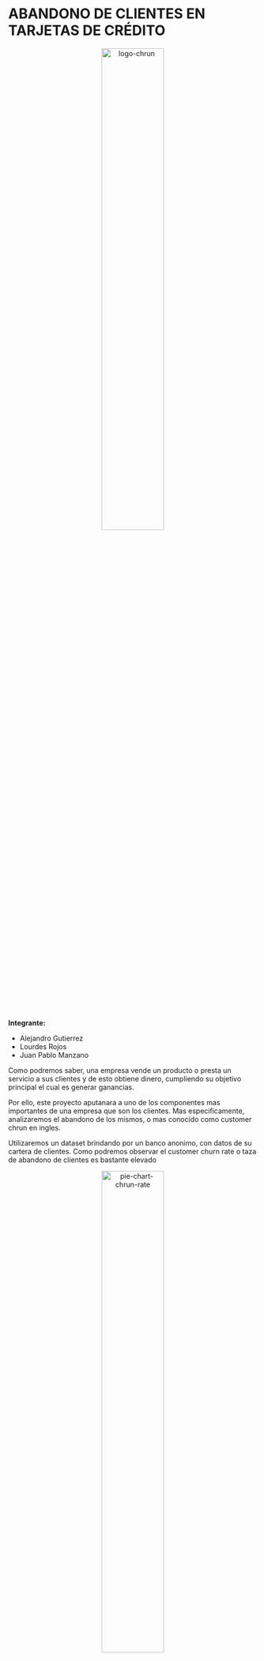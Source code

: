 # ABANDONO DE CLIENTES EN TARJETAS DE CRÉDITO

<div align="center">
 <img alt ="logo-chrun" src="/img/logo.png" width=50% height: auto//>
</div>

**Integrante:**
- Alejandro Gutierrez 
- Lourdes Rojos
- Juan Pablo Manzano

Como podremos saber, una empresa vende un producto o presta un servicio a sus clientes y de esto obtiene dinero, cumpliendo su objetivo principal el cual es generar ganancias.

Por ello, este proyecto aputanara a uno de los componentes mas importantes de una empresa que son los clientes. Mas especificamente, analizaremos el abandono de los mismos, o mas conocido como customer chrun en ingles. 

Utilizaremos un dataset brindando por un banco anonimo, con datos de su cartera de clientes. Como podremos observar el customer churn rate o taza de abandono de clientes es bastante elevado 

<div align="center">
 <img alt ="pie-chart-chrun-rate" src="/img/chrun_rate.png" width=50% height=auto//>
</div>
  
 Esto quiere decir que desde el año anterior a dia de hoy el banco perdio un 16,07% de sus clientes. 
  
 # 1- OBJETIVOS

**Objetivos principales**

- Descubrir la causa por la cual hay deserción de clientes en las tarjetas de crédito
-Pronosticar cuales son los posibles clientes que abandonaran las tarjetas de crédito

**Objetivos secuendarios**

- Determinar que Modelo se adapta de mejor manera a las necesidades del problema
- Utilizar modelo para predecir grupos de clientes que abandonarian el banco
- Testear modelos generados
  
# 2-Contexto comercial

El Gerente comercial de un banco se encuentra frente a un listado de clientes que utilizan el servicio de tarjetas de crédito y detecta una alta taza de abandono de los mismos. Quieren analizar los datos para descubrir la razón detrás de esto y aprovechar lo mismo para predecir los clientes que probablemente abandonarán para poder tomar medidas sobre esto.
  
# 3-Problema comercial

El banco buscara reducir este abandono de clientes, pero para ello debera actuar sobre el grupo correcto de personas, ya sea a travez de campañas pubilicitarias o ofreciendo algun tipo de beneficio. Por ello es importante determinar de manera efectiva que clientes podrian llegar a dejar de usar los servicios. 

Tomar estas medidas con clientes que no tengan una predisposicion a abandonar el servicio podria incurrir en una reduccion de beneficios o en "molestar" mediante campañas publicitarias a clientes fidelizados. 

# 4-Glosario 

Para entender correctamente que quieren decirnos los datos es necesario saber que quieren decirnos las variables a analizar. Para ello, podemos ingresar al siguiente glosario haciendo click [`AQUI`](glosario.md)

# 5-Análisis Exploratorio de Datos (EDA)

Para comenzar se parte de un analisis exploratorio de los datos, el cual puede encontrarse en este [`notebook`](EDA.ipynb). En el mismo damos un primer vistazo a nuestros datos para intentar detectar patrones o estructuras en la informacion de manera visual. 

De ello podemos plantear diferentes Hipótesis o preguntas que se generen al hacer esta primera observacion.

## Hipótesis y preguntas

### Hipótesis 1

H1 = La media del monto total de transacciones (Total_Trans_Amt) es igual para clientes activos y retirados

H0 = La media del monto total de transacciones (Total_Trans_Amt) es diferente para clientes activos y retirados

<div align="center">
 <img alt ="h1-image" src="/img/h1.png"//>
</div>

*Nota: Como la variable presenta una gran cantidad de Outliers, el valor mas representativo pasa a ser la mediana*

<div align="center">
 Mediana de monto total de transacciones

 |Attrition_Flag    | Mediana    |
 |------------------|------------|
 |Attrited Customer | 2329     |
 |Existing Customer | 4100    |
</div>

> **Insight:** Podemos validar la hipotesis H0 diciendo que *"La mediana del monto total de transacciones es diferente según el target"*. Esto quiere decir que un cliente que abandonara el servicio realiza transacciones por montos menores que un cliente que seguira utilizandolo. 

### Hipótesis 2

H2 = La media de la cantidad total de transacciones (Total_Trans_Ct) es **igual** para clientes activos y retirados

H0 = La media de la cantidad total de transacciones (Total_Trans_Ct) es **diferente** para clientes activos y retirados

> **Insight:** Podemos validar la hipotesis H0 diciendo que *"La mediana de la cantidad total de transacciones es diferente según el target"*. Este analisis demostraria que el cliente que abandona el servicio hará una menor cantidad de transacciones que las que hace un cliente que seguira utilizandolo. 

[Respuesta Detallada](./hip_preg.md#Hipotesis-2)

### Hipótesis 3

H3 = La media de la variacion en cantidad de transacciones Q4 -Q1 (1) es **igual** para clientes activos y retirados 

H0 = La media de la variacion en cantidad de transacciones Q4 -Q1 (Total_Ct_Chng_Q4_Q1) es **diferente** para clientes activos y retirados

> **Insight:** Podemos validar la hipotesis H0 diciendo que *"La mediana de variacion en cantidad de transacciones es diferente según el target"*. Esto quiere decir que un cliente que abandona el servicio reduce casi en un 50% las transacciones que hace a final del periodo comparado con las que hace al inicio del periodo. El cliente que sigue utilizando el servicio tambien reduce esta cantida con respecto al inicio el perioo pero solo en un 25%

[Respuesta Detallada](./hip_preg.md#Hipotesis-3)

### Pregunta 1
 ¿Cúal es el género que más abandona la tarjeta de crédito?
 
<div align="center">
 <img alt ="p1-image" src="/img/p1.png"//>
</div>

<div align="center">
 Abandono del servicio segun genero 

 |Genero  |Attrited Customer|	Existing Customer	|% Abandono|
 |--------|------------|--------|--------|
 |F	|   930	|  4428	 |  17.35%  |
 |M	|   697	|  4072 	|  14.61%  |
</div>

> **Insight:** Podemos decir que las cantidades que abandonan segun genero no son tan diferentes. Pero hay un 3% mas de mujeres que abanbdonan el servicio.

### Pregunta 2
 Los que abandonan la tarjeta de crédito, ¿Cúal es su estado civil?
 
> **Insight:** No se puede detectar ningun patrón de abandono en cuanto al estado civil de los clientes. Las variaciones son menores al 1%. El estado civil NO influye en la deserción. 

 [Respuesta Detallada](./hip_preg.md#Pregunta-2)

### Pregunta 3
 ¿Que edades promedio tienen las personas que abandonan las tarjetas de crédito?
 
> **Insight:** Podemos decir que las edad de los clientes que abandonan el servicio no varia con la de los clientes que siguen utilizandolo. 

 [Respuesta Detallada](./hip_preg.md#Pregunta-3)

### Pregunta 4
¿Cuanto tiempo en promedio llevan las tarjetas sin utilizar de las personas que abandonan la tarjeta de crédito?

> **Insight:** Podemos decir que los clientes que abandonan el servicio tienden a estar mas inactivos en la utilizacion del mismo. Si bien la diferencia no es significativa a simple vista podria ser un factor a tener en cuenta que se analizara mas adelante.  

[Respuesta Detallada](./hip_preg.md#Pregunta-4)

### Pregunta 5 
¿Que tipo de tarjeta usan los clientes que abandonan los servicios??

 > **Insight:** Podemos señalar que los clientes con categoria *Platinum* son los que mas abandonan el servicio con un 25%. Esto debera ser analizado mas adelante, pero podria indicar que los clientes con tarjetas de mayor categoria no estan contentos por los beneficios brindados por las mismas. 

[Respuesta Detallada](./hip_preg.md#Pregunta-5)

### Pregunta 6 
¿Que nivel de educacion tienen los clientes que abanonan los servicios?

 > **Insight:** Dentro de los diferentes niveles, podemos detectar que los clientes que poseen un nivel *Doctorate* tienen la mayor deserción, con un 21,06%. 

[Respuesta Detallada](./hip_preg.md#Pregunta-6)

### Pregunta 7
¿Que nivel de ingresos tienen los clientes que abandonan los servicios?

 > **Insight:** Dentro de las diferentes categorias de ingreso, la que mayor deserción la posee el mayor nivel de ingresos *$120K+*. Esto debera analizarse para ver si los beneficios que brinda el servicio para este tipo de clientes no es suficiente.  

[Respuesta Detallada](./hip_preg.md#Pregunta-7)

## Análisis Multivariado

Con los gráficos anterior pudimos obtener algunos Insights que surgieron de hacer un análisis univariado y bivariado. A continuación profundizaremos en esto haciendo observaciones mas complejas de manera multivariada. Para acceder al notebook completo del análisis podemos hacer click [`AQUI`](multi.ipynb)

### Matríz de correlación
Indica la correlación que hay entre todas las variables numericas de los datos que estamos trabajando 


<div align="center">
 <b>Matriz de correlación segun coeficiente de Pearson</b>
 <img alt ="matriz_cor_pearson-image" src="/img/mat_corr_pearson.png" // title="Matriz de correlación segun coeficiente de Pearson">
</div>

<div align="center">

**TOP 5 VARIABLES CON MAYOR CORRELACIÓN**
 
 |Variable 1 | Variable 2 | Coef.Pearson | 
 |------------------|-----------------------|-----------|
 |Credit_Limit         |Avg_Open_To_Buy         | 0.995981
 |Total_Trans_Amt      |Total_Trans_Ct          | 0.807192
 |Customer_Age         |Months_on_book          | 0.788912
 |Total_Revolving_Bal  |Avg_Utilization_Ratio   | 0.624022
 |Avg_Open_To_Buy      |Avg_Utilization_Ratio   | 0.538808
</div>


>Nota: En ella podemos observar las variables de mayor correlacion en colores azul mas oscuro. Podemos detectar muy pocas variables que poseen una correlación. Tambien se hizo el análisis con correlaciones de kendall y spearman para ver si se observaba alguna diferencia. Pero las variables con mayor correlación son las mismas. Para ver las matrices de corrleación con otros coeficientes podemos verlas desde aquí [`Kendall`](img/mat_corr_kendall.png) Y [`Spearman`](img/mat_corr_spearman.png)

Se procede a realizar graficos detallados entre las variables que poseen un mayor coeficiente de correlación para ver si es posible obtener Insight visualmente.

Credit limit VS avg open to buy
-
<div align="center">
 <img alt ="Credit Limit VS Avg Open To Buy" src="/img/CL_vs_AOTB.png" // title="Credit Limit VS Avg Open To Buy">
</div>

Podemos observar que existe una correlacion casi perfecta entre estas dos variables. Y esto es de esperarse debido a la naturaleza de las mismas. 

El AVG Open to Buy representa cuanto puede comprar una persona sin tener problemas crediticios, por lo que mientras mayor sea el limite de credito que posea, mayor sera el AVG open to buy. 

>Nota: Se considerara la posibildiad de quitar una de estas columnas para no tener dos tipos de datos que indiquen lo mismo. 

total trans amt VS total trans ct
-
<div align="center">
 <img alt ="Total Trans Amt VS Total Trans Ct" src="/img/TTA_vs_TTC.png"// title="Total Trans Amt VS Total Trans Ct">
</div>

Si bien estas variables poseen una correlación de mas de un 0.8 ya no tienen un comportamiento tan marcado como el caso anterior. Pero es interesante ver que la mayoria de las transacciones se encuentran en montos menores a 6000 para ambos targets.

# 6-Prueba de modelos

Antes de comenzar a probar y analizar los resultados obtenidos con diferentes modelos, fue necesario hacer algunas transformaciones de los datos. Para lo que se utilizaron diferentes métodos por medio de pipelines con el fin de transformar los datos de diferentes formas y realizar pruebas para ver si esto meejoraba el rendimiento de los modelos. 

En el notebook de este [`LINK`](Modelos.ipynb) podemos encontrar el detalle de estos pipelines, pero a continuacion podran ver una tabla de que conjuntos se crearon y que se hizo en cada uno.

<div align="center">

| Pipeline |  Transformaciones | Conjunto train |  Conjunto test | conjunto |
|----------|-------------------|----------------|----------------| ---------|
| preprocess | OHE + Ordinalencoder(con MinMaxScaler) | X_train_enc | X_test_enc | enc | 
| preprocess1 | OHE (drop = 'first') | X_train_enc1 | X_test_enc2 | enc 1 | 
| preprocess2 | OHE, OrdinalEncoder y resto numerico MinMaXScaler | X_train_enc2 | X_test_enc2 | enc2 | 
| preprocess3 | OHE (sin drop = 'first') quitando columnas correlacionadas | X_train_enc3 | X_test_enc3| enc3 | 

</div>

Por ultimo transformamos los datos del conjunto "Y" para que las categorias esten representadas por 1 y 0 segun el target que nos interesa detectar

<div align="center">

| Target | Código | 
|--------|--------|
|Attrited Customer | 1 | 
| Existing Customer | 0 |

</div>

Una vez transformados los datos, comenzamos con el entrenamiento de modelos. En esta etapa se obtienen resultados de manera rapida y sencilla con distintos modelos, mediante la minima o nula modificacion de hiperparametros. A estos modelos les llamamos MODELOS BASE

Para poder evaluar los modelos se eligió una metrica especifica en fucnion del problema. Esta fue ROC_AUC. Mediante ella, se evalua y compara la performance de los distintos modelos. Logistic Regression, KNN y Random Forest Classifier.

## Modelos base

### Logistic Regression

Este modelo ofrecio resulados interesantes, considerando que el tuneo de hiperparametros fue nulo. Podemos ver una tabla con los resultados arrojados para los distintos tipos de datos transofrmados. 

<div align="center">

| Datos usados|	ROC_AUC|
|-------------|--------|
| enc2 |	0.706 | 
| enc	| 0.704 |
| enc1	| 0.681 | 
| enc3	| 0.654 |

</div>

<div align="center">
 <img alt ="Matriz de confusion Logistic Regression" src="/img/matriz_reg_log.png" // title="Matriz de confusion Logistic Regression">

</div>

### KNeighborsClassifier

A pesar de ser un modelo sencillo, arrojo resultados muy buenos considerando que no se realizo ningun tipo de optimizacion de hiperparametros. Podemos ver una tabla con los resultados arrojados para los distintos tipos de datos transofrmados. 

<div align="center">

| Datos usados|	ROC_AUC|
|-------------|--------|
| enc3 |	0.769 | 
| enc	| 0.768 |
| enc1	| 0.768 | 
| enc2	| 0.608 |

</div>

<div align="center">
 <img alt ="Matriz de confusion KNN" src="/img/matriz_KNN.png" // title="Matriz de confusion KNN">

</div>

### Random Forest Classifier

Este modelo tambien arrojo resultados muy buenos sin necesidad de tunear demasiado los hiperparametros. Podemos ver una tabla con los resultados arrojados para los distintos tipos de datos transofrmados. 

<div align="center">

| Datos usados|	ROC_AUC|     
|-------------|--------|   
| enc |		0.902 |   
| enc1	| 0.878 |
| enc2	| 0.863 |
| enc3	| 0.828 |

</div>

<div align="center">
 <img alt ="Matriz de confusion RFC" src="/img/matriz_RFC.png" // title="Matriz de confusion RFC">

</div>

## Estandarizacion de variables

Para seguir con el analisis se realizo una estandarizacion de las variables, en donde mediante un test de hipotesis se determino que variables tenian una distribucion normal y cuales no. Una vez definido esto, se realizó un StandardScaler para aquellas variables con distribucion normal y para el resto se utilizo un RobustScaler.

Luego se volvio a entrenar a nuestros modelos base con estos nuevos conjuntos de datos estandarizados. 

<div align="center">

| Modelo | ROC_AUC base | ROC_AUC estandarizado | 
|--------|--------------|-----------------------|
| LogisticRegression | 0.706 | 0.769 |
| KNeighborsClassifier | 0.768 | 0.790 | 
| RandomForestClassifier | 0.902 | 0.907 |
 
 </div>
 
 > Como podemos ver las metricas no mejoran demasiado usando los datos estandarizados, pero como era de esperarse, la regresion logistica es el modelo que mejor trabaja con estos datos estandarizados.
 

## Reducción de complejidad 

Se intenta reducir la dimensionalidad del modelo utilizando varias técnicas diferentes. Con cada una, se vuelven a evaluar los modelos base para ver si se logro alguna mejora en cuanto al rendimiento. 

### Reducción de dimensionalidad PCA

Se hizo un bucle en donde se intento determinar el mejor roc_auc en funcion de la cantidad de variables, probando con diferentes cantidades entre 1 y 15. Para los 3 modelos evaluados, la cantidad de variables optima era n_components = 3. Por lo que se procede a hacer un analisis del rendimiento de los modelos, aplicando un PCA con n_components = 3 en los datos de train y test. 

<div align="center">

| Modelo | ROC_AUC base | ROC_AUC PCA | 
|--------|--------------|-----------------------|
| LogisticRegression | 0.706 | 0.743 |
| KNeighborsClassifier | 0.768 | 0.761 | 
| RandomForestClassifier | 0.902 | 0.791 |
 
  </div>

> Como podemos ver, la metrica de evaluacion disminuye para todos los modelos entenados. Pero no debemos perder de vista, que se logro una reduccion de 21 variables a solo 3. Esto puede ser algo a evaluar cuando es necesario trabajar con conjuntos de datos livianos y faciles de procesar, sacrificando un poco el rendimiento del modelo pero ganando velocidad de procesamiento. 

### Feature selection VarianceThreshold

Se hizo un VarianceThreshold para identificar las variables que representaran el 90% de la varianza del conjunto. Esto logro reducir las 21 dimensiones que tenian nuestros datos orginiales y pasamos a tener solo 11. Podemos ver los resultados de los modelos en la tabal a continuación.

<div align="center">

| Modelo | ROC_AUC base | ROC_AUC VarianceThreshold | 
|--------|--------------|-----------------------|
| LogisticRegression | 0.706 | 0.672 |
| KNeighborsClassifier | 0.768 | 0.768 | 
| RandomForestClassifier | 0.902 | 0.890 |
 
  </div>

> Para el RandomForestClassifier la selección de caracteristicas fue bastante útil ya que aumento su metrica en casi un 5%, llevando el rendimiento del modelo a 0.792.

### Feature selection SelectKBest

Se hizo un SelectKBest para que mediante pruebas estadisticas detectara las 7 mejores variables que representaran el conjunto de datos. Este metodo para selección de caracteristicas fue el mas promeetedor, mejorando los resultados en los 3 modelos utilizados. 

<div align="center">

| Modelo | ROC_AUC base | ROC_AUC SelectKBest | 
|--------|--------------|-----------------------|
| LogisticRegression | 0.706 | 0.695 |
| KNeighborsClassifier | 0.768 | 0.803 | 
| RandomForestClassifier | 0.902 | 0.882 |
 
  </div>

> Se logro aumentar en gran medida el rendimiento del modelo KNeighborsClassifier (0.810). Superando el rendimiento logrado anteriormente por el RandomForestClassifier

## Tuneo de hiperparametros

Utilizando RandomizedSearchCV fue posible analizar el rendmiento de cada modelo cuando se modificaban sus hiperparametros y con la validacion cruzada realizada con un StratifiedKFold se busco la posibilidad de que el modelo estuviera teniendo overfiting. 

Para este punto, solo se siguio con los modelos KNeighborsClassifier y RandomForestClassifier que habian tenido los mejores resultados anteriormente. Adicionalmente, se hizo una prueba con un XGBOOSTClassifier para comparar resultados. 

<div align="center">

| Modelo            | Hiperparametros | ROC_AUC CV | ROC_AUC optimizado | 
|-------------------|-----------------|------------|--------------------|
|RandomForestClassifier|(max_depth=28, n_estimators=700,criterion = 'gini', random_state=0)|0.960|0.908|
|RandomForestClassifier + estandarizacion datos|(max_depth=28, n_estimators=500,criterion = 'gini', random_state=0)|0.959|0.914|
|KNeighborsClassifier|(algorithm='ball_tree', leaf_size=40, n_neighbors=44,weights='distance')|0.926|0.810|
|XGBClassifier|('subsample': 0.8,'min_child_weight': 5,'max_depth': 7,'gamma': 2,'colsample_bytree': 0.6)|0.982|0.901|
 
</div>

De esta tabla podemos determinar que todos los modelos estan tendiendo a tener un pequeño overfiting, ya que las metricas sobre los datos de entenamiento son un poco mejores que las obtenidas sobre los datos de test. Igualmente, la diferencia no es tan grande por lo que no habria que preocuparse por ello. 

# 7-Conclusión

En conclusión, el modelo a utilizar será un RandomForestClassifier ya que muestra un alto rendimiento para predecir el resultado binario de la variable objetivo en el conjunto de datos. El puntaje ROC AUC de `0.914` indica que el modelo tiene una gran capacidad para distinguir entre aquellos clientes que abandonaran el servicio y los que no lo haran. 

Para ello fue necesario lo siguiente:
- Usar los datos transformados mediante el pipeline `preprocess` que devuelve el conjunto de datos X_train_enc y X_test_enc.
- No reducir su dimensionalidad pero si estandarizar los datos mediante StandarScaler y RobustScaler
- Tunear sus hiperparametros con max_depth=28, n_estimators=500, criterion = 'gini', random_state=0

Podemos observar la matriz de confusión del modelo final para corroborar el buen desempeño del mismo. 

<div align="center">
 <img alt ="Matriz de confusion Final" src="/img/matriz_final.png" // title="Matriz de confusion Final">

</div>
